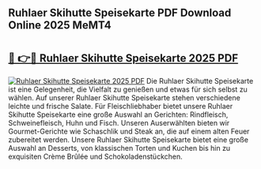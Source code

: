 ## Ruhlaer Skihutte Speisekarte PDF Download Online 2025 MeMT4

# <h2><a href="http://gc96r7.nevu.top/?p=Ruhlaer+Skihutte+Speisekarte">🔗 👉🔴 Ruhlaer Skihutte Speisekarte 2025 PDF</a></h2>

[![Ruhlaer Skihutte Speisekarte 2025 PDF](https://i.imgur.com/dBaPXMq.png)](http://gc96r7.nevu.top/?p=Ruhlaer+Skihutte+Speisekarte)
Die Ruhlaer Skihutte Speisekarte ist eine Gelegenheit, die Vielfalt zu genießen und etwas für sich selbst zu wählen. Auf unserer Ruhlaer Skihutte Speisekarte stehen verschiedene leichte und frische Salate. Für Fleischliebhaber bietet unsere Ruhlaer Skihutte Speisekarte eine große Auswahl an Gerichten: Rindfleisch, Schweinefleisch, Huhn und Fisch. Unseren Auserwählten bieten wir Gourmet-Gerichte wie Schaschlik und Steak an, die auf einem alten Feuer zubereitet werden. Unsere Ruhlaer Skihutte Speisekarte bietet eine große Auswahl an Desserts, von klassischen Torten und Kuchen bis hin zu exquisiten Crème Brûlée und Schokoladenstückchen.
